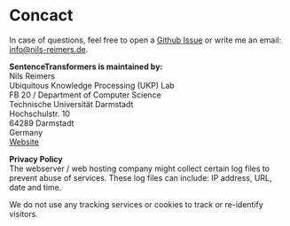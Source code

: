 # Concact

In case of questions, feel free to open a [Github Issue](https://github.com/UKPLab/sentence-transformers/issues) or write me an email: [info@nils-reimers.de](mailto:info@nils-reimers.de).

**SentenceTransformers is maintained by:**  
Nils Reimers  
Ubiquitous Knowledge Processing (UKP) Lab  
FB 20 / Department of Computer Science  
Technische Universität Darmstadt  
Hochschulstr. 10  
64289 Darmstadt  
Germany  
[Website](https://www.informatik.tu-darmstadt.de/ukp/ukp_home/staff_ukp/detailseite_mitarbeiter_1_42112.en.jsp)


**Privacy Policy**  
The webserver / web hosting company might collect certain log files to prevent abuse of services. These log files can include: IP address, URL, date and time.

We do not use any tracking services or cookies to track or re-identify visitors. 